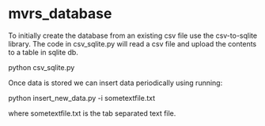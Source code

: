 # mvrs_database

To initially create the database from an existing csv file use the csv-to-sqlite library.
The code in csv_sqlite.py will read a csv file and upload the contents to a table in sqlite db.

python csv_sqlite.py

Once data is stored we can insert data periodically using running:

python insert_new_data.py -i sometextfile.txt

where sometextfile.txt is the tab separated text file.
